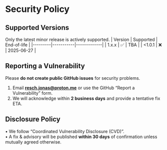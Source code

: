 # Security Policy

## Supported Versions
Only the latest minor release is actively supported.
| Version | Supported | End-of-life |
|---------|-----------|-------------|
| 1.x.x     | ✅        | TBA         |
| <1.0.1    | ❌        | 2025-06-27  |

## Reporting a Vulnerability
Please **do not create public GitHub issues** for security problems.

1. Email **resch.jonas@proton.me** or use the GitHub “Report a Vulnerability” form.
2. We will acknowledge within **2 business days** and provide a tentative fix ETA.

## Disclosure Policy
• We follow “Coordinated Vulnerability Disclosure (CVD)”.  
• A fix & advisory will be published **within 30 days** of confirmation unless mutually agreed otherwise.
 
